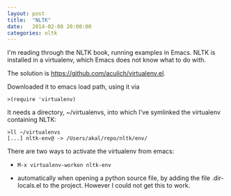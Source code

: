 ```yaml
---
layout: post
title:  "NLTK"
date:   2014-02-08 20:00:00
categories: nltk
---
```


I'm reading through the NLTK book, running examples in Emacs. NLTK is
installed in a virtualenv, which Emacs does not know what to do with.

The solution is https://github.com/aculich/virtualenv.el.

Downloaded it to emacs load path, using it via

    >(require 'virtualenv)


It needs a directory, ~/virtualenvs, into which I've symlinked the
virtualenv containing NLTK:


    >ll ~/virtualenvs
    [...] nltk-env@ -> /Users/akal/repo/nltk/env/


There are two ways to activate the virtualenv from emacs:

*     M-x virtualenv-workon nltk-env

* automatically when opening a python source file, by adding the file
  .dir-locals.el to the project. However I could not get this to
  work. 


